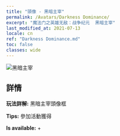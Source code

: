 ```yaml
---
title: "頭像 - 黑暗主宰"
permalink: /Avatars/Darkness Dominance/
excerpt: "魔法门之英雄无敌：战争纪元  黑暗主宰"
last_modified_at: 2021-07-13
locale: cn
ref: "Darkness Dominance.md"
toc: false
classes: wide
---
```

 ![黑暗主宰](/images/a/avatarFrame_34.png)

## 詳情

 **玩法詳解:** 黑暗主宰頭像框 

 **Tips:** 參加活動獲得 

 **Is available:**  + 

